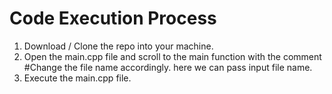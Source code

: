 # Code Execution Process

1. Download / Clone the repo into your machine.
2. Open the main.cpp file and scroll to the main function with the comment #Change the file name accordingly. here we can pass input file name.
3. Execute the main.cpp file.
